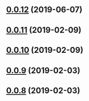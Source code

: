 ## [0.0.12](https://github.com/doomsower/whitewater/compare/@whitewater-guide/postgres-restore-s3@0.0.11...@whitewater-guide/postgres-restore-s3@0.0.12) (2019-06-07)

## [0.0.11](https://github.com/doomsower/whitewater/compare/@whitewater-guide/postgres-restore-s3@0.0.10...@whitewater-guide/postgres-restore-s3@0.0.11) (2019-02-09)

## [0.0.10](https://github.com/doomsower/whitewater/compare/@whitewater-guide/postgres-restore-s3@0.0.9...@whitewater-guide/postgres-restore-s3@0.0.10) (2019-02-09)

## [0.0.9](https://github.com/doomsower/whitewater/compare/@whitewater-guide/postgres-restore-s3@0.0.8...@whitewater-guide/postgres-restore-s3@0.0.9) (2019-02-03)

## [0.0.8](https://github.com/doomsower/whitewater/compare/@whitewater-guide/postgres-restore-s3@0.0.8...@whitewater-guide/postgres-restore-s3@0.0.8) (2019-02-03)
